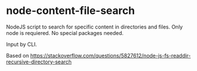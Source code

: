 # node-content-file-search
NodeJS script to search for specific content in directories and files.
Only node is requiered. No special packages needed.

Input by CLI.

Based on 
https://stackoverflow.com/questions/5827612/node-js-fs-readdir-recursive-directory-search

